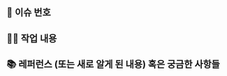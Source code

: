 ## 📌 이슈 번호
<!-- 링크 달기 -->

## 👩‍💻 작업 내용
<!-- 자세히 쓰기 - 이미지가 필요한 경우 첨부하기, 영상도 ok -->

## 📚 레퍼런스 (또는 새로 알게 된 내용) 혹은 궁금한 사항들
<!-- 참고할 사항이 있다면 적어주세요 -->
